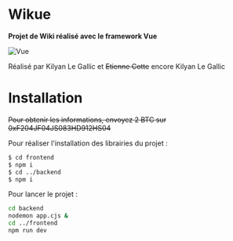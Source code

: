 # Wikue

**Projet de Wiki réalisé avec le framework Vue**

![Vue](https://i.redd.it/q6jwno59mi271.png)

Réalisé par Kilyan Le Gallic et ~~Etienne Cotte~~ encore Kilyan Le Gallic

# Installation

~~Pour obtenir les informations, envoyez 2 BTC sur 0xF204JF04JS083HD912HS04~~

Pour réaliser l'installation des librairies du projet :

```sh
$ cd frontend
$ npm i
$ cd ../backend
$ npm i
```

Pour lancer le projet :

```sh
cd backend
nodemon app.cjs &
cd ../frontend
npm run dev
```


